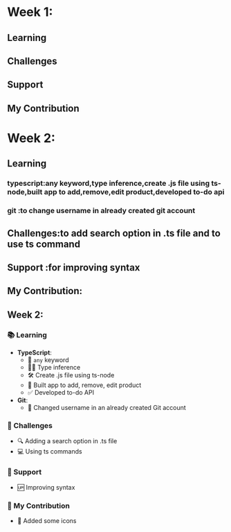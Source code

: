 #  Week 1:
## Learning
## Challenges
## Support 
## My Contribution

#  Week 2:
## Learning 
### typescript:any keyword,type inference,create .js file using ts-node,built app to add,remove,edit product,developed to-do api
### git :to change username in already created git account
## Challenges:to add search option in .ts file and to use ts command
## Support :for improving syntax
## My Contribution:
## Week 2:
### 📚 Learning
- **TypeScript**:
  - 📝 `any` keyword
  - 🕵️‍♀️ Type inference
  - 🛠️ Create .js file using ts-node
  - 🛒 Built app to add, remove, edit product
  - ✅ Developed to-do API
- **Git**:
  - 🔄 Changed username in an already created Git account

### 🚧 Challenges
- 🔍 Adding a search option in .ts file
- 💻 Using ts commands

### 🤝 Support
- 🆙 Improving syntax

### 🌟 My Contribution
- 🎨 Added some icons
